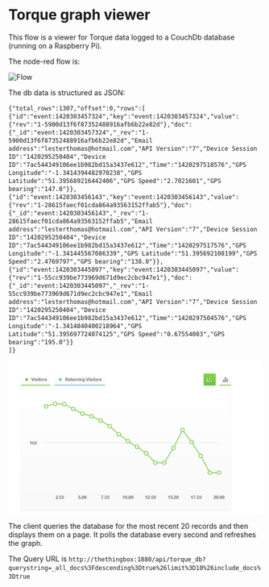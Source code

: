 Torque graph viewer
===================

This flow is a viewer for Torque data logged to a CouchDb database (running on a Raspberry Pi).


The node-red flow is:

![Flow](Flow.bmp)

The db data is structured as JSON:
```
{"total_rows":1307,"offset":0,"rows":[
{"id":"event:1420303457324","key":"event:1420303457324","value":{"rev":"1-5900d13f6f87352488916afb6b22e82d"},"doc":{"_id":"event:1420303457324","_rev":"1-5900d13f6f87352488916afb6b22e82d","Email address":"lesterthomas@hotmail.com","API Version":"7","Device Session ID":"1420295250404","Device ID":"7ac544349106ee1b982bd15a3437e612","Time":"1420297518576","GPS Longitude":"-1.3414394482970238","GPS Latitude":"51.395689216442406","GPS Speed":"2.7021601","GPS bearing":"147.0"}},
{"id":"event:1420303456143","key":"event:1420303456143","value":{"rev":"1-28615faecf01cda864a93563152ffab5"},"doc":{"_id":"event:1420303456143","_rev":"1-28615faecf01cda864a93563152ffab5","Email address":"lesterthomas@hotmail.com","API Version":"7","Device Session ID":"1420295250404","Device ID":"7ac544349106ee1b982bd15a3437e612","Time":"1420297517576","GPS Longitude":"-1.341445567086339","GPS Latitude":"51.395692108199","GPS Speed":"2.4769797","GPS bearing":"138.0"}},
{"id":"event:1420303445097","key":"event:1420303445097","value":{"rev":"1-55cc939be773969d671d9ec2cbc947e1"},"doc":{"_id":"event:1420303445097","_rev":"1-55cc939be773969d671d9ec2cbc947e1","Email address":"lesterthomas@hotmail.com","API Version":"7","Device Session ID":"1420295250404","Device ID":"7ac544349106ee1b982bd15a3437e612","Time":"1420297504576","GPS Longitude":"-1.3414840400218964","GPS Latitude":"51.395697724074125","GPS Speed":"0.67554003","GPS bearing":"195.0"}}
]}
```

![Screenshot](Screenshot.png)

The client queries the database for the most recent 20 records and then displays them on a page. It polls the database every second and refreshes the graph.

The Query URL is `http://thethingbox:1880/api/torque_db?querystring=_all_docs%3Fdescending%3Dtrue%26limit%3D10%26include_docs%3Dtrue`



